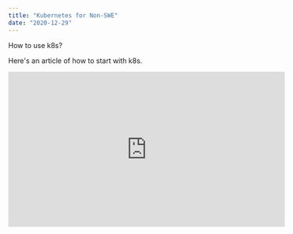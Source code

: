 ```yaml
---
title: "Kubernetes for Non-SWE"
date: "2020-12-29"
---
```


How to use k8s?

Here's an article of how to start with k8s.

<iframe width="560" height="315" src="https://better-question.medium.com/kubernetes-for-non-software-engineers-b8a0c0775a8c" frameborder="0" allowfullscreen></iframe>
